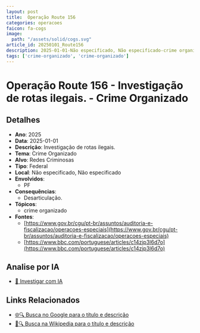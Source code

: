 ```yaml
---
layout: post
title:  Operação Route 156
categories: operacoes
faicon: fa-cogs
image:
  path: "/assets/solid/cogs.svg"
article_id: 20250101_Route156
description: 2025-01-01-Não especificado, Não especificado-crime organizado-
tags: ['crime-organizado', 'crime-organizado']
---
```


# Operação Route 156 - Investigação de rotas ilegais. - Crime Organizado

## Detalhes
- **Ano**: 2025
- **Data**: 2025-01-01
- **Descrição**: Investigação de rotas ilegais.
- **Tema**: Crime Organizado
- **Alvo**: Redes Criminosas
- **Tipo**: Federal
- **Local**: Não especificado, Não especificado
- **Envolvidos**:
  - PF
- **Consequências**:
  - Desarticulação.
- **Tópicos**:
  - crime organizado
- **Fontes**:
  - [https://www.gov.br/cgu/pt-br/assuntos/auditoria-e-fiscalizacao/operacoes-especiais](https://www.gov.br/cgu/pt-br/assuntos/auditoria-e-fiscalizacao/operacoes-especiais)
  - [https://www.bbc.com/portuguese/articles/c14zjp3l6d7o](https://www.bbc.com/portuguese/articles/c14zjp3l6d7o)

## Analise por IA
- [🤖 Investigar com IA](https://www.perplexity.ai/search?q=%22opera%C3%A7%C3%A3o%20policial%20Brasil%22%20Opera%C3%A7%C3%A3o%20Route%20156%20Investiga%C3%A7%C3%A3o%20de%20rotas%20ilegais.%20N%C3%A3o%20especificado%2C%20N%C3%A3o%20especificado%202025-01-01)

## Links Relacionados
- [🌐🔍 Busca no Google para o título e descrição](https://www.google.com/search?q=%22opera%C3%A7%C3%A3o%20policial%20Brasil%22%20Opera%C3%A7%C3%A3o%20Route%20156%20Investiga%C3%A7%C3%A3o%20de%20rotas%20ilegais.%20N%C3%A3o%20especificado%2C%20N%C3%A3o%20especificado%202025-01-01)
- [📖🔍 Busca na Wikipedia para o título e descrição](https://pt.wikipedia.org/w/index.php?search=%22opera%C3%A7%C3%A3o%20policial%20Brasil%22%20Opera%C3%A7%C3%A3o%20Route%20156%20Investiga%C3%A7%C3%A3o%20de%20rotas%20ilegais.%20N%C3%A3o%20especificado%2C%20N%C3%A3o%20especificado%202025-01-01)

